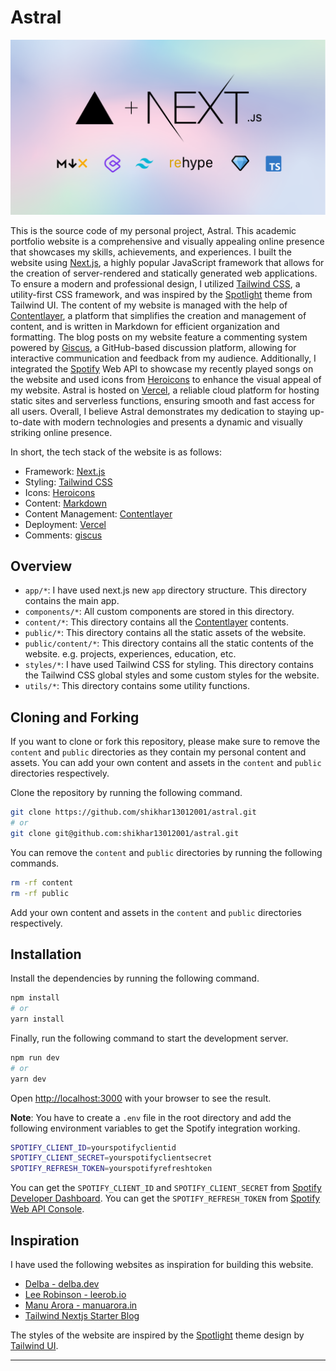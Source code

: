 # Astral

![Tech Stack](public/images/msh-nextjs.png)

This is the source code of my personal project, Astral. This academic portfolio website is a comprehensive and visually appealing online presence that showcases my skills, achievements, and experiences. I built the website using [Next.js](https://nextjs.org/), a highly popular JavaScript framework that allows for the creation of server-rendered and statically generated web applications. To ensure a modern and professional design, I utilized [Tailwind CSS](https://tailwindcss.com/), a utility-first CSS framework, and was inspired by the [Spotlight](https://spotlight.tailwindui.com/) theme from Tailwind UI. The content of my website is managed with the help of [Contentlayer](https://www.contentlayer.dev/), a platform that simplifies the creation and management of content, and is written in Markdown for efficient organization and formatting. The blog posts on my website feature a commenting system powered by [Giscus](https://giscus.app/), a GitHub-based discussion platform, allowing for interactive communication and feedback from my audience. Additionally, I integrated the [Spotify](https://www.spotify.com/) Web API to showcase my recently played songs on the website and used icons from [Heroicons](https://heroicons.com/) to enhance the visual appeal of my website. Astral is hosted on [Vercel](https://vercel.com/), a reliable cloud platform for hosting static sites and serverless functions, ensuring smooth and fast access for all users. Overall, I believe Astral demonstrates my dedication to staying up-to-date with modern technologies and presents a dynamic and visually striking online presence.

In short, the tech stack of the website is as follows:

- Framework: [Next.js](https://nextjs.org/)
- Styling: [Tailwind CSS](https://tailwindcss.com/)
- Icons: [Heroicons](https://heroicons.com/)
- Content: [Markdown](https://www.markdownguide.org/)
- Content Management: [Contentlayer](https://www.contentlayer.dev/)
- Deployment: [Vercel](https://vercel.com/)
- Comments: [giscus](https://giscus.app/)

## Overview

- `app/*`: I have used next.js new `app` directory structure. This directory contains the main app.
- `components/*`: All custom components are stored in this directory.
- `content/*`: This directory contains all the [Contentlayer](https://contentlayer.dev/) contents.
- `public/*`: This directory contains all the static assets of the website.
- `public/content/*`: This directory contains all the static contents of the website. e.g. projects, experiences, education, etc.
- `styles/*`: I have used Tailwind CSS for styling. This directory contains the Tailwind CSS global styles and some custom styles for the website.
- `utils/*`: This directory contains some utility functions.

## Cloning and Forking

If you want to clone or fork this repository, please make sure to remove the `content` and `public` directories as they contain my personal content and assets. You can add your own content and assets in the `content` and `public` directories respectively.

Clone the repository by running the following command.

```bash
git clone https://github.com/shikhar13012001/astral.git
# or
git clone git@github.com:shikhar13012001/astral.git
```

You can remove the `content` and `public` directories by running the following commands.

```bash
rm -rf content
rm -rf public
```

Add your own content and assets in the `content` and `public` directories respectively.

## Installation

Install the dependencies by running the following command.

```bash
npm install
# or
yarn install
```

Finally, run the following command to start the development server.

```bash
npm run dev
# or
yarn dev
```

Open [http://localhost:3000](http://localhost:3000) with your browser to see the result.

**Note**: You have to create a `.env` file in the root directory and add the following environment variables to get the Spotify integration working.

```bash
SPOTIFY_CLIENT_ID=yourspotifyclientid
SPOTIFY_CLIENT_SECRET=yourspotifyclientsecret
SPOTIFY_REFRESH_TOKEN=yourspotifyrefreshtoken
```

You can get the `SPOTIFY_CLIENT_ID` and `SPOTIFY_CLIENT_SECRET` from [Spotify Developer Dashboard](https://developer.spotify.com/dashboard/). You can get the `SPOTIFY_REFRESH_TOKEN` from [Spotify Web API Console](https://developer.spotify.com/console/get-recently-played/).

## Inspiration

I have used the following websites as inspiration for building this website.

- [Delba - delba.dev](https://delba.dev/)
- [Lee Robinson - leerob.io](https://leerob.io/)
- [Manu Arora - manuarora.in](https://manuarora.in/)
- [Tailwind Nextjs Starter Blog](https://github.com/timlrx/tailwind-nextjs-starter-blog)

The styles of the website are inspired by the [Spotlight](https://spotlight.tailwindui.com/) theme design by [Tailwind UI](https://tailwindui.com/).

---